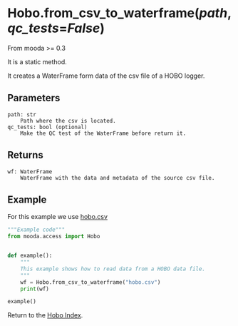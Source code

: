 # Hobo.from_csv_to_waterframe(*path*, *qc_tests*=*False*)

From mooda >= 0.3

It is a static method.

It creates a WaterFrame form data of the csv file of a HOBO logger.

## Parameters

    path: str
        Path where the csv is located.
    qc_tests: bool (optional)
        Make the QC test of the WaterFrame before return it.

## Returns

    wf: WaterFrame
        WaterFrame with the data and metadata of the source csv file.

## Example

For this example we use [hobo.csv](../../../data/hobo.csv)

```python
"""Example code"""
from mooda.access import Hobo


def example():
    """
    This example shows how to read data from a HOBO data file.
    """
    wf = Hobo.from_csv_to_waterframe("hobo.csv")
    print(wf)

example()

```

Return to the [Hobo Index](index_hobo.md).
